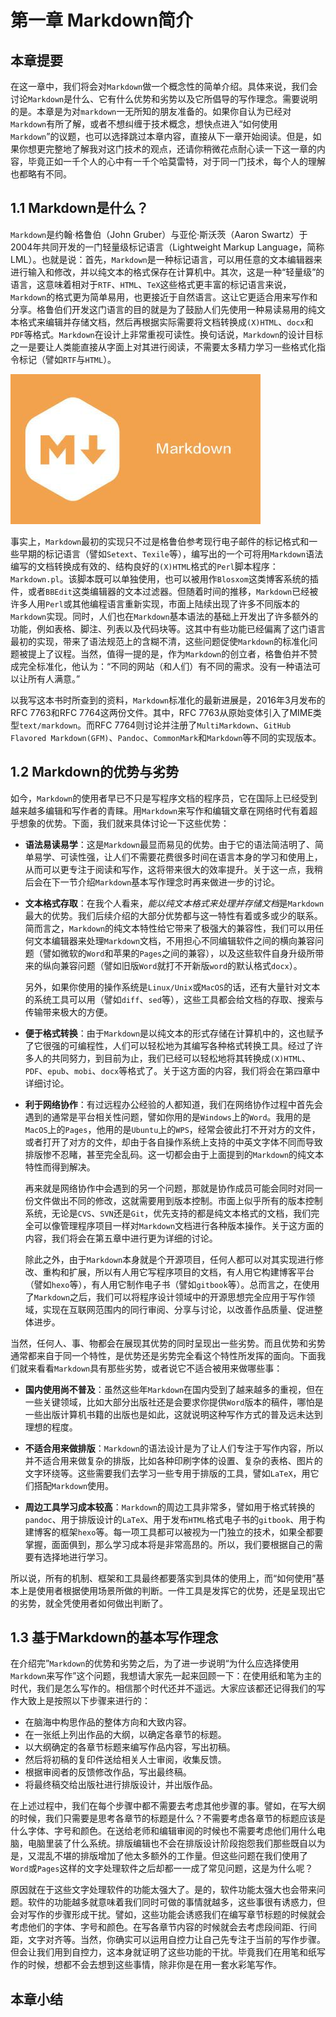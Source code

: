 # 第一章 Markdown简介

## 本章提要

在这一章中，我们将会对`Markdown`做一个概念性的简单介绍。具体来说，我们会讨论`Markdown`是什么、它有什么优势和劣势以及它所倡导的写作理念。需要说明的是。本章是为对`markdown`一无所知的朋友准备的。如果你自认为已经对`Markdown`有所了解，或者不想纠缠于技术概念，想快点进入“如何使用`Markdown`”的议题，也可以选择跳过本章内容，直接从下一章开始阅读。但是，如果你想更完整地了解我对这门技术的观点，还请你稍微花点耐心读一下这一章的内容，毕竟正如一千个人的心中有一千个哈莫雷特，对于同一门技术，每个人的理解也都略有不同。

## 1.1 Markdown是什么？

`Markdown`是约翰·格鲁伯（John Gruber）与亚伦·斯沃茨（Aaron Swartz）于2004年共同开发的一门轻量级标记语言（Lightweight Markup Language，简称LML）。也就是说：首先，`Markdown`是一种标记语言，可以用任意的文本编辑器来进行输入和修改，并以纯文本的格式保存在计算机中。其次，这是一种“轻量级”的语言，这意味着相对于`RTF`、`HTML`、`TeX`这些格式更丰富的标记语言来说，`Markdown`的格式更为简单易用，也更接近于自然语言。这让它更适合用来写作和分享。格鲁伯们开发这门语言的目的就是为了鼓励人们先使用一种易读易用的纯文本格式来编辑并存储文档，然后再根据实际需要将文档转换成`(X)HTML`、`docx`和`PDF`等格式。`Markdown`在设计上非常重视可读性。换句话说，`Markdown`的设计目标之一是要让人类能直接从字面上对其进行阅读，不需要太多精力学习一些格式化指令标记（譬如`RTF`与`HTML`）。

![markdown](img/markdown_icon.jpg)

事实上，`Markdown`最初的实现只不过是格鲁伯参考现行电子邮件的标记格式和一些早期的标记语言（譬如`Setext`、`Texile`等），编写出的一个可将用`Markdown`语法编写的文档转换成有效的、结构良好的`(X)HTML`格式的`Perl`脚本程序：`Markdown.pl`。该脚本既可以单独使用，也可以被用作`Blosxom`这类博客系统的插件，或者`BBEdit`这类编辑器的文本过滤器。但随着时间的推移，`Markdown`已经被许多人用`Perl`或其他编程语言重新实现，市面上陆续出现了许多不同版本的`Markdown`实现。同时，人们也在`Markdown`基本语法的基础上开发出了许多额外的功能，例如表格、脚注、列表以及代码块等。这其中有些功能已经偏离了这门语言最初的实现，带来了语法规范上的含糊不清，这些问题促使`Markdown`的标准化问题被提上了议程。当然，值得一提的是，作为`Markdown`的创立者，格鲁伯并不赞成完全标准化，他认为：“不同的网站（和人们）有不同的需求。没有一种语法可以让所有人满意。”

以我写这本书时所查到的资料，`Markdown`标准化的最新进展是，2016年3月发布的RFC 7763和RFC 7764这两份文件。其中，RFC 7763从原始变体引入了MIME类型`text/markdown`。而RFC 7764则讨论并注册了`MultiMarkdown`、`GitHub Flavored Markdown(GFM)`、`Pandoc`、`CommonMark`和`Markdown`等不同的实现版本。

## 1.2 Markdown的优势与劣势

如今，`Markdown`的使用者早已不只是写程序文档的程序员，它在国际上已经受到越来越多编辑和写作者的青睐。用`Markdown`来写作和编辑文章在网络时代有着超乎想象的优势。下面，我们就来具体讨论一下这些优势：

- **语法易读易学**：这是`Markdown`最显而易见的优势。由于它的语法简洁明了、简单易学、可读性强，让人们不需要花费很多时间在语言本身的学习和使用上，从而可以更专注于阅读和写作，这将带来很大的效率提升。关于这一点，我稍后会在下一节介绍`Markdown`基本写作理念时再来做进一步的讨论。

- **文本格式存取**：在我个人看来，*能以纯文本格式来处理并存储文档*是`Markdown`最大的优势。我们后续介绍的大部分优势都与这一特性有着或多或少的联系。简而言之，`Markdown`的纯文本特性给它带来了极强大的兼容性，我们可以用任何文本编辑器来处理`Markdown`文档，不用担心不同编辑软件之间的横向兼容问题（譬如微软的`Word`和苹果的`Pages`之间的兼容），以及这些软件自身升级所带来的纵向兼容问题（譬如旧版`Word`就打不开新版`word`的默认格式`docx`）。
  
  另外，如果你使用的操作系统是`Linux/Unix`或`MacOS`的话，还有大量针对文本的系统工具可以用（譬如`diff`、`sed`等），这些工具都会给文档的存取、搜索与传输带来极大的方便。

- **便于格式转换**：由于`Markdown`是以纯文本的形式存储在计算机中的，这也赋予了它很强的可编程性，人们可以轻松地为其编写各种格式转换工具。经过了许多人的共同努力，到目前为止，我们已经可以轻松地将其转换成`(X)HTML`、`PDF`、`epub`、`mobi`、`docx`等格式了。关于这方面的内容，我们将会在第四章中详细讨论。

- **利于网络协作**：有过远程办公经验的人都知道，我们在网络协作过程中首先会遇到的通常是平台相关性问题，譬如你用的是`Windows`上的`Word`。我用的是`MacOS`上的`Pages`，他用的是`Ubuntu`上的`WPS`，经常会彼此打不开对方的文件，或者打开了对方的文件，却由于各自操作系统上支持的中英文字体不同而导致排版惨不忍睹，甚至完全乱码。这一切都会由于上面提到的`Markdown`的纯文本特性而得到解决。
  
  再来就是网络协作中会遇到的另一个问题，那就是协作成员可能会同时对同一份文件做出不同的修改，这就需要用到版本控制。市面上似乎所有的版本控制系统，无论是`CVS`、`SVN`还是`Git`，优先支持的都是纯文本格式的文档，我们完全可以像管理程序项目一样对`Markdown`文档进行各种版本操作。关于这方面的内容，我们将会在第五章中进行更为详细的讨论。
  
  除此之外，由于`Markdown`本身就是个开源项目，任何人都可以对其实现进行修改、重构和扩展，所以有人用它写程序项目的文档，有人用它构建博客平台（譬如`hexo`等），有人用它制作电子书（譬如`gitbook`等）。总而言之，在使用了`Markdown`之后，我们可以将程序设计领域中的开源思想完全应用于写作领域，实现在互联网范围内的同行审阅、分享与讨论，以改善作品质量、促进整体进步。

当然，任何人、事、物都会在展现其优势的同时呈现出一些劣势。而且优势和劣势通常都来自于同一个特性，是优势还是劣势完全看这个特性所发挥的面向。下面我们就来看看`Markdown`具有那些劣势，或者说它不适合被用来做哪些事：

- **国内使用尚不普及**：虽然这些年`Markdown`在国内受到了越来越多的重视，但在一些关键领域，比如大部分出版社还是会要求你提供`Word`版本的稿件，哪怕是一些出版计算机书籍的出版也是如此，这就说明这种写作方式的普及远未达到理想的程度。
  
- **不适合用来做排版**：`Markdown`的语法设计是为了让人们专注于写作内容，所以并不适合用来做复杂的排版，比如各种印刷字体的设置、复杂的表格、图片的文字环绕等。这些需要我们去学习一些专用于排版的工具，譬如`LaTeX`，用它们搭配`Markdown`使用。

- **周边工具学习成本较高**：`Markdown`的周边工具非常多，譬如用于格式转换的`pandoc`、用于排版设计的`LaTeX`、用于发布`HTML`格式电子书的`gitbook`、用于构建博客的框架`hexo`等。每一项工具都可以被视为一门独立的技术，如果全都要掌握，面面俱到，那么学习成本将是非常高昂的。所以，我们要根据自己的需要有选择地进行学习。

所以说，所有的机制、框架和工具最终都要落实到具体的使用上，而“如何使用”基本上是使用者根据使用场景所做的判断。一件工具是发挥它的优势，还是呈现出它的劣势，就全凭使用者如何做出判断了。

## 1.3 基于Markdown的基本写作理念

在介绍完”`Markdown`的优势和劣势之后，为了进一步说明“为什么应选择使用`Markdown`来写作”这个问题，我想请大家先一起来回顾一下：在使用纸和笔为主的时代，我们是怎么写作的。相信那个时代还并不遥远。大家应该都还记得我们的写作大致上是按照以下步骤来进行的：

- 在脑海中构思作品的整体方向和大致内容。
- 在一张纸上列出作品的大纲，以确定各章节的标题。
- 以大纲确定的各章节标题来编写作品内容，写出初稿。
- 然后将初稿的复印件送给相关人士审阅，收集反馈。
- 根据审阅者的反馈修改作品，写出最终稿。
- 将最终稿交给出版社进行排版设计，并出版作品。

在上述过程中，我们在每个步骤中都不需要去考虑其他步骤的事。譬如，在写大纲的时候，我们只需要是思考各章节的标题是什么？不需要考虑各章节的标题应该是什么字体、字号和颜色。在送给老师和编辑审阅的时候也不需要考虑他们用什么电脑，电脑里装了什么系统。排版编辑也不会在排版设计阶段抱怨我们那些既自以为是，又混乱不堪的排版增加了他太多额外的工作量。但这些问题在我们使用了`Word`或`Pages`这样的文字处理软件之后却都一一成了常见问题，这是为什么呢？

原因就在于这些文字处理软件的功能太强大了。是的，软件功能太强大也会带来问题。软件的功能越多就意味着我们同时可做的事情就越多，这些事很有诱惑力，但会对写作的步骤形成干扰。譬如，这些功能会诱惑我们在编写章节标题的时候就会考虑他们的字体、字号和颜色。在写各章节内容的时候就会去考虑段间距、行间距，文字对齐等。当然，你确实可以运用自控力让自己先专注于当前的写作步骤。但会让我们用到自控力，这本身就证明了这些功能的干扰。毕竟我们在用笔和纸写作的时候，想都不会去想到这些事情，除非你是在用一套水彩笔写作。



## 本章小结
